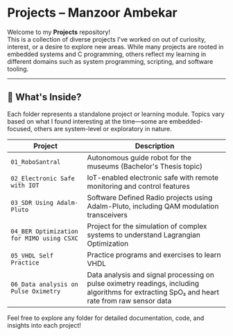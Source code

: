 # Projects – Manzoor Ambekar

Welcome to my **Projects** repository!  
This is a collection of diverse projects I've worked on out of curiosity, interest, or a desire to explore new areas. While many projects are rooted in embedded systems and C programming, others reflect my learning in different domains such as system programming, scripting, and software tooling.

---

## 📂 What's Inside?

Each folder represents a standalone project or learning module. Topics vary based on what I found interesting at the time—some are embedded-focused, others are system-level or exploratory in nature.

| Project | Description |
|---------|-------------|
| `01_RoboSantral` | Autonomous guide robot for the museums (Bachelor's Thesis topic) |
| `02_Electronic Safe with IOT` | IoT-enabled electronic safe with remote monitoring and control features |
| `03_SDR Using Adalm-Pluto` | Software Defined Radio projects using Adalm-Pluto, including QAM modulation transceivers |
| `04_BER Optimization for MIMO using CSXC` | Project for the simulation of complex systems to understand Lagrangian Optimization |
| `05_VHDL Self Practice` | Practice programs and exercises to learn VHDL |
| `06_Data analysis on Pulse Oximetry` | Data analysis and signal processing on pulse oximetry readings, including algorithms for extracting SpO₂ and heart rate from raw sensor data |

Feel free to explore any folder for detailed documentation, code, and insights into each project!